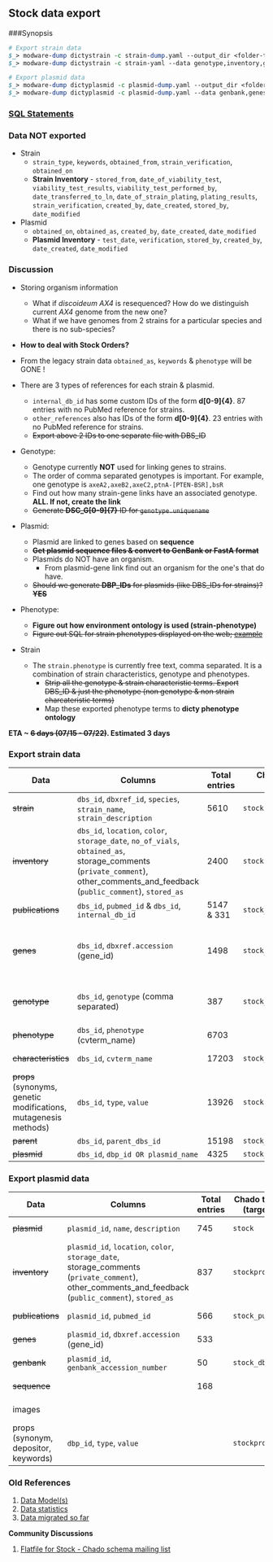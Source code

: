 ## Stock data export

###Synopsis

```perl
# Export strain data
$_> modware-dump dictystrain -c strain-dump.yaml --output_dir <folder-to-export-data> # This will dump all data
$_> modware-dump dictystrain -c strain-yaml --data genotype,inventory,genes,publications,phenotype,props # Specific exports

# Export plasmid data
$_> modware-dump dictyplasmid -c plasmid-dump.yaml --output_dir <folder-to-export-data> --sequence # This will dump all data
$_> modware-dump dictyplasmid -c plasmid-dump.yaml --data genbank,genes # Specific exports
```

### [SQL Statements](https://github.com/dictyBase/Migration-Docs/blob/master/stock-data-migration/export.md)

### Data NOT exported
* Strain
   * `strain_type`, `keywords`, `obtained_from`, `strain_verification`, `obtained_on`
   * **Strain Inventory** - `stored_from`, `date_of_viability_test`, `viability_test_results`, `viability_test_performed_by`, `date_transferred_to_ln`, `date_of_strain_plating`, `plating_results`, `strain_verification`, `created_by`, `date_created`, `stored_by`, `date_modified`
* Plasmid
   * `obtained_on`, `obtained_as`, `created_by`, `date_created`, `date_modified` 
   * **Plasmid Inventory** - `test_date`, `verification`, `stored_by`, `created_by`, `date_created`, `date_modified` 


### Discussion
* Storing organism information
   * What if *discoideum AX4* is resequenced? How do we distinguish current *AX4* genome from the new one?
   * What if we have genomes from 2 strains for a particular species and there is no sub-species?
   
* **How to deal with Stock Orders?**
* From the legacy strain data `obtained_as`, `keywords` & `phenotype` will be GONE !
* There are 3 types of references for each strain & plasmid.
   * `internal_db_id` has some custom IDs of the form **d[0-9]{4}**. 87 entries with no PubMed reference for strains.
   * `other_references` also has IDs of the form **d[0-9]{4}**. 23 entries with no PubMed reference for strains. 
   * ~~Export above 2 IDs to one separate file with DBS_ID~~ 
* Genotype:
   * Genotype currently **NOT** used for linking genes to strains.
   * The order of comma separated genotypes is important. For example, one genotype is `axeA2,axeB2,axeC2,ptnA-[PTEN-BSR],bsR`
   * Find out how many strain-gene links have an associated genotype. **ALL. If not, create the link**
   * ~~Generate **DSC_G[0-9]{7}** ID for `genotype.uniquename`~~
* Plasmid:
   * Plasmid are linked to genes based on **sequence**
   * ~~**Get plasmid sequence files & convert to GenBank or FastA format**~~
   * Plasmids do NOT have an organism.
      * From plasmid-gene link find out an organism for the one's that do have.
   * ~~Should we generate **DBP_IDs** for plasmids (like DBS_IDs for strains)? **YES**~~
* Phenotype:
   * **Figure out how environment ontology is used (strain-phenotype)**
   * ~~Figure out SQL for strain phenotypes displayed on the web; [example](http://dictybase.org/db/cgi-bin/dictyBase/phenotype/strain_and_phenotype_details.pl?genotype_id=1516)~~
* Strain
   * The `strain.phenotype` is currently free text, comma separated. It is a combination of strain characteristics, genotype and phenotypes.
      * ~~Strip all the genotype & strain characteristic terms. Export DBS_ID & just the phenotype (non genotype & non strain charcateristic terms)~~
      * Map these exported phenotype terms to __dicty phenotype ontology__


__ETA ~ ~~6 days (07/15 - 07/22)~~. Estimated 3 days__

### Export strain data 

| Data | Columns | Total entries | Chado table (target) | Status |
| --- | --- | --- | --- | --- |
| ~~strain~~ | `dbs_id`, `dbxref_id`, `species`, `strain_name`, `strain_description` | 5610 |  `stock` | Completed on 07/17 |
| ~~inventory~~ | `dbs_id`, `location`, `color`, `storage_date`, `no_of_vials`, `obtained_as`, storage_comments (`private_comment`), other_comments_and_feedback (`public_comment`), `stored_as` | 2400 | `stockprop` | Completed on 07/17 |
| ~~publications~~ | `dbs_id`, `pubmed_id` & `dbs_id`, `internal_db_id` | 5147 & 331 | `stock_pub` | Completed on 07/19 | 
| ~~genes~~ | `dbs_id`, `dbxref.accession` (gene_id) | 1498 | `stock_genotype` | Completed on 07/17. `stock_genotype -> feature_genotype -> feature`. |
| ~~genotype~~ | `dbs_id`, `genotype` (comma separated) | 387 | `stock_genotype` | [Example][1]. Completed on 07/17. Redo export. |
| ~~phenotype~~ | `dbs_id`, `phenotype` (cvterm_name) | 6703 | | Completed on 07/22. |
| ~~characteristics~~ | `dbs_id`, `cvterm_name` | 17203 | `stock_cvterm` | Completed on 07/17 |
| ~~props~~ (synonyms, genetic modifications, mutagenesis methods) | `dbs_id`, `type`, `value` | 13926 | `stockprop` | Completed |
| ~~parent~~ | `dbs_id`, `parent_dbs_id` | 15198 | `stock_relationship` | Completed |
| ~~plasmid~~ | `dbs_id`, `dbp_id OR plasmid_name` | 4325 | `stock_relationship` | Completed |

###  Export plasmid data

| Data | Columns | Total entries | Chado table (target) | Status |
| --- | --- | --- | --- | --- |
| ~~plasmid~~ | `plasmid_id`, `name`, `description` | 745 | `stock` | Completed on 07/17 |
| ~~inventory~~ | `plasmid_id`, `location`, `color`, `storage_date`, storage_comments (`private_comment`), other_comments_and_feedback (`public_comment`), `stored_as` | 837 | `stockprop` | Completed on 07/17 |
| ~~publications~~ | `plasmid_id`, `pubmed_id` | 566 | `stock_pub` | Completed on 07/19 |
| ~~genes~~ | `plasmid_id`, `dbxref.accession` (gene_id) | 533 | | Completed on 07/17 |
| ~~genbank~~ | `plasmid_id`, `genbank_accession_number` | 50 | `stock_dbxref` | Completed on 07/17 |
| ~~sequence~~ | | 168 | | Completed on 08/01 |
| images | | | | Work in progress... |
| props (synonym, depositor, keywords) |`dbp_id`, `type`, `value` | | `stockprop` | Work in progress... |


[1]: http://dictybase.org/db/cgi-bin/dictyBase/phenotype/strain_and_phenotype_details.pl?genotype_id=1516

### Old References

1. [Data Model(s)](https://github.com/dictyBase/Stock-Data-Migration/blob/develop/data/models/stock_inventory.md)
2. [Data statistics](https://github.com/dictyBase/Stock-Data-Migration/blob/develop/data/stats.md)
3. [Data migrated so far](https://github.com/dictyBase/Stock-Data-Migration/issues/3)

__Community Discussions__

1. [Flatfile for Stock - Chado schema mailing list](http://gmod.827538.n3.nabble.com/Flat-file-representation-for-Stock-module-from-Chado-td4030589.html)
